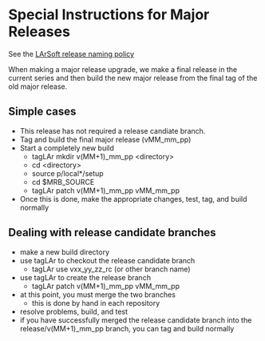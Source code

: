 Special Instructions for Major Releases
====================================================================================

See the [LArSoft release naming policy](LArSoft_release_naming_policy)

When making a major release upgrade, we make a final release in the current series and then build the new major release from the final tag of the old major release.

Simple cases
------------------------------

-   This release has not required a release candiate branch.
-   Tag and build the final major release (vMM_mm_pp)
-   Start a completely new build
    -   tagLAr mkdir v(MM+1)_mm_pp \<directory\>
    -   cd \<directory\>
    -   source p/local\*/setup
    -   cd \$MRB_SOURCE
    -   tagLAr patch v(MM+1)_mm_pp vMM_mm_pp
-   Once this is done, make the appropriate changes, test, tag, and build normally

Dealing with release candidate branches
------------------------------------------------------------------------------------

-   make a new build directory
-   use tagLAr to checkout the release candidate branch
    -   tagLAr use vxx_yy_zz_rc (or other branch name)
-   use tagLAr to create the release branch
    -   tagLAr patch v(MM+1)_mm_pp vMM_mm_pp
-   at this point, you must merge the two branches
    -   this is done by hand in each repository
-   resolve problems, build, and test
-   if you have successfully merged the release candidate branch into the release/v(MM+1)_mm_pp branch, you can tag and build normally
